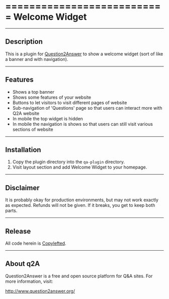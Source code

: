 ===========================
Welcome Widget
===========================
-----------
Description
-----------
This is a plugin for [Question2Answer][Q2A] to show a welcome widget (sort of like a banner and with navigation).

--------
Features
--------
- Shows a top banner
- Shows some features of your website
- Buttons to let visitors to visit different pages of website 
- Sub-navigation of 'Questions' page so that users can interact more with Q2A website
- In mobile the top widget is hidden
- In mobile the navigation is shows so that users can still visit various sections of website

----------
Installation
----------
 1. Copy the plugin directory into the `qa-plugin` directory.
 1. Visit layout section and add Welcome Widget to your homepage.

----------
Disclaimer
----------
It is probably okay for production environments, but may not work exactly as expected.  Refunds will not be given.  If it breaks, you get to keep both parts.

-------
Release
-------
All code herein is [Copylefted][copylefted].

---------
About q2A
---------
Question2Answer is a free and open source platform for Q&A sites. For more information, visit:

http://www.question2answer.org/

[copylefted]: http://en.wikipedia.org/wiki/Copyleft
[Q2A]: http://www.question2answer.org
